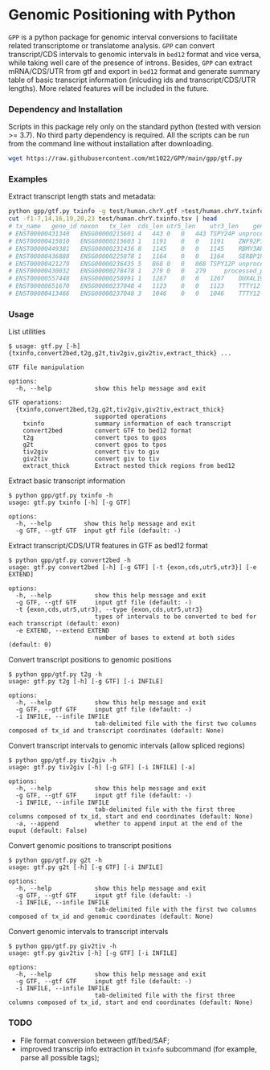 # Genomic Positioning with Python

`GPP` is a python package for genomic interval conversions to facilitate related transcriptome or translatome analysis. `GPP` can convert transcript/CDS intervals to genomic intervals in `bed12` format and vice versa, while taking well care of the presence of introns. Besides, `GPP` can extract mRNA/CDS/UTR from gtf and export in `bed12` format and generate summary table of basic transcript information (inlcuding ids and transcript/CDS/UTR lengths). More related features will be included in the future.

### Dependency and Installation
Scripts in this package rely only on the standard python (tested with version >= 3.7). No third party dependency is required. All the scripts can be run from the command line without installation after downloading.

```bash
wget https://raw.githubusercontent.com/mt1022/GPP/main/gpp/gtf.py
```

### Examples
Extract transcript length stats and metadata:
```bash
python gpp/gtf.py txinfo -g test/human.chrY.gtf >test/human.chrY.txinfo.tsv
cut -f1-7,14,16,19,20,23 test/human.chrY.txinfo.tsv | head
# tx_name	gene_id	nexon	tx_len	cds_len	utr5_len	utr3_len	gene_name	transcript_biotype	MANE_Select	Ensembl_canonical	basic
# ENST00000431340	ENSG00000215601	4	443	0	0	443	TSPY24P	unprocessed_pseudogene	False	True	True
# ENST00000415010	ENSG00000215603	1	1191	0	0	1191	ZNF92P1Y	processed_pseudogene	False	True	True
# ENST00000449381	ENSG00000231436	8	1145	0	0	1145	RBMY3AP	unprocessed_pseudogene	False	True	True
# ENST00000436888	ENSG00000225878	1	1164	0	0	1164	SERBP1P2	processed_pseudogene	False	True	True
# ENST00000421279	ENSG00000236435	5	868	0	0	868	TSPY12P	unprocessed_pseudogene	False	True	True
# ENST00000430032	ENSG00000278478	1	279	0	0	279		processed_pseudogene	False	True	True
# ENST00000557448	ENSG00000258991	1	1267	0	0	1267	DUX4L19	unprocessed_pseudogene	False	True	True
# ENST00000651670	ENSG00000237048	4	1123	0	0	1123	TTTY12	lncRNA	False	False	True
# ENST00000413466	ENSG00000237048	3	1046	0	0	1046	TTTY12	lncRNA	False	True	False
```

### Usage
List utilities
```
$ usage: gtf.py [-h] {txinfo,convert2bed,t2g,g2t,tiv2giv,giv2tiv,extract_thick} ...

GTF file manipulation

options:
  -h, --help            show this help message and exit

GTF operations:
  {txinfo,convert2bed,t2g,g2t,tiv2giv,giv2tiv,extract_thick}
                        supported operations
    txinfo              summary information of each transcript
    convert2bed         convert GTF to bed12 format
    t2g                 convert tpos to gpos
    g2t                 convert gpos to tpos
    tiv2giv             convert tiv to giv
    giv2tiv             convert giv to tiv
    extract_thick       Extract nested thick regions from bed12
```

Extract basic transcript information
```
$ python gpp/gtf.py txinfo -h
usage: gtf.py txinfo [-h] [-g GTF]

options:
  -h, --help         show this help message and exit
  -g GTF, --gtf GTF  input gtf file (default: -)
```

Extract transcript/CDS/UTR features in GTF as bed12 format
```
$ python gpp/gtf.py convert2bed -h
usage: gtf.py convert2bed [-h] [-g GTF] [-t {exon,cds,utr5,utr3}] [-e EXTEND]

options:
  -h, --help            show this help message and exit
  -g GTF, --gtf GTF     input gtf file (default: -)
  -t {exon,cds,utr5,utr3}, --type {exon,cds,utr5,utr3}
                        types of intervals to be converted to bed for each transcript (default: exon)
  -e EXTEND, --extend EXTEND
                        number of bases to extend at both sides (default: 0)
```

Convert transcript positions to genomic positions
```
$ python gpp/gtf.py t2g -h
usage: gtf.py t2g [-h] [-g GTF] [-i INFILE]

options:
  -h, --help            show this help message and exit
  -g GTF, --gtf GTF     input gtf file (default: -)
  -i INFILE, --infile INFILE
                        tab-delimited file with the first two columns composed of tx_id and transcript coordinates (default: None)
```

Convert transcript intervals to genomic intervals (allow spliced regions)
```
$ python gpp/gtf.py tiv2giv -h
usage: gtf.py tiv2giv [-h] [-g GTF] [-i INFILE] [-a]

options:
  -h, --help            show this help message and exit
  -g GTF, --gtf GTF     input gtf file (default: -)
  -i INFILE, --infile INFILE
                        tab-delimited file with the first three columns composed of tx_id, start and end coordinates (default: None)
  -a, --append          whether to append input at the end of the ouput (default: False)
```

Convert genomic positions to transcript positions
```
$ python gpp/gtf.py g2t -h
usage: gtf.py g2t [-h] [-g GTF] [-i INFILE]

options:
  -h, --help            show this help message and exit
  -g GTF, --gtf GTF     input gtf file (default: -)
  -i INFILE, --infile INFILE
                        tab-delimited file with the first two columns composed of tx_id and genomic coordinates (default: None)
```

Convert genomic intervals to transcript intervals
```
$ python gpp/gtf.py giv2tiv -h
usage: gtf.py giv2tiv [-h] [-g GTF] [-i INFILE]

options:
  -h, --help            show this help message and exit
  -g GTF, --gtf GTF     input gtf file (default: -)
  -i INFILE, --infile INFILE
                        tab-delimited file with the first three columns composed of tx_id, start and end coordinates (default: None)
```

### TODO
- File format conversion between gtf/bed/SAF;
- improved transcrip info extraction in `txinfo` subcommand (for example, parse all possible tags);


